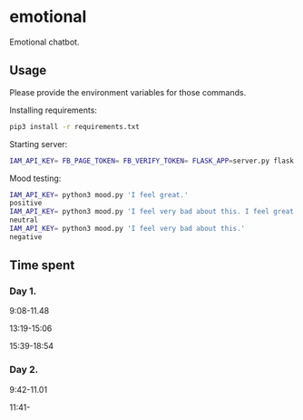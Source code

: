 emotional
=========

Emotional chatbot.

## Usage

Please provide the environment variables for those commands.

Installing requirements:

```bash
pip3 install -r requirements.txt
```

Starting server:

```bash
IAM_API_KEY= FB_PAGE_TOKEN= FB_VERIFY_TOKEN= FLASK_APP=server.py flask run -h 0.0.0.0 -p 80
```

Mood testing:

```bash
IAM_API_KEY= python3 mood.py 'I feel great.'
positive
IAM_API_KEY= python3 mood.py 'I feel very bad about this. I feel great.'
neutral
IAM_API_KEY= python3 mood.py 'I feel very bad about this.'
negative
```

## Time spent

### Day 1.

9:08-11.48

13:19-15:06

15:39-18:54

### Day 2.

9:42-11.01

11:41-

